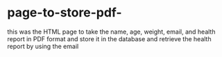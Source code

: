 # page-to-store-pdf-
this was the HTML page to take the name, age, weight, email, and health report in PDF format and store it in the database
and retrieve the health report by using the email

